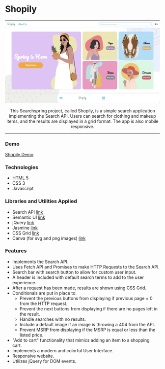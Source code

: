 # Shopily

<img width="1054" src="shopily-screenshot.png" alt="Screenshot of Shopily" />

<p align="center"> This Searchspring project, called Shopily, is a simple search application implementing the Search API. Users can search for clothing and makeup items, and the results are displayed in a grid format. The app is also mobile responsive.<p>
  
<hr />

### Demo
[Shopily Demo](https://shopily.netlify.app/)

### Technologies
- HTML 5
- CSS 3
- Javascript

### Libraries and Utilities Applied
- Search API [link](https://searchspring.zendesk.com/hc/en-us/sections/115000119223-Search-API)
- Semantic UI [link](https://semantic-ui.com/)
- jQuery [link](https://jquery.com/)
- Jasmine [link](https://jasmine.github.io/pages/getting_started.html)
- CSS Grid [link](https://developer.mozilla.org/en-US/docs/Web/CSS/CSS_Grid_Layout)
- Canva (for svg and png images) [link](https://www.canva.com/)

### Features

- Implements the Search API.
- Uses Fetch API and Promises to make HTTP Requests to the Search API.
- Search bar with search button to allow for custom user input.
- A header is included with default search terms to add to the user experience.
- After a request has been made, results are shown using CSS Grid.
- Conditionals are put in place to: 
  - Prevent the previous buttons from displaying if previous page = 0 from the HTTP request.
  - Prevent the next buttons from displaying if there are no pages left in the result.
  - Handle searches with no results.
  - Include a default image if an image is throwing a 404 from the API.
  - Prevent MSRP from displaying if the MSRP is equal or less than the listed price.
- "Add to cart" functionality that mimics adding an item to a shopping cart.
- Implements a modern and colorful User Interface.  
- Responsive website.
- Utilizes jQuery for DOM events.
